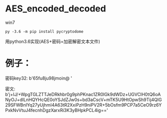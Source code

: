 # AES_encoded_decoded
win7

`py -3.6 -m pip install pycryptodome`

用python3.6实现(AES+密码=加密解密文本文件)

# 例子：

密码key32: 
b'65fu8ju98jmoin@                 '

密文: 
b'j+IJ/+WpgTGLZTTJeDRkhbr0g9phPKnac1ZR0lGk9dWDz+UGVCIH0tQ6oANyOJ+dILnHQYHcQE0oYSJdZJw0s+bd3aCscV+mTK5U9HtOpwSh9Tij4QlG29SFWBnIYq27yUjhmI4A63tR2XxiPzH9niPV2R+5bOsfm9PCP7a5CeO9rz6YPxkNvVtuJ4fecnhDgzXarxRi3K3yBHpkPCL4ig=='
